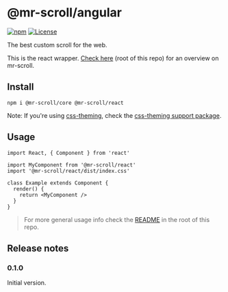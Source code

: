 # @mr-scroll/angular

[![npm](https://img.shields.io/npm/v/@mr-scroll/react.svg)](https://www.npmjs.com/package/@mr-scroll/react)
[![License](https://img.shields.io/badge/license-MIT-blue.svg)](https://opensource.org/licenses/MIT)

The best custom scroll for the web.

This is the react wrapper. [Check here](../..) (root of this repo) for an overview on mr-scroll.

## Install

```
npm i @mr-scroll/core @mr-scroll/react
```

Note: If you're using [css-theming](https://github.com/mrahhal/css-theming), check the [css-theming support package](../css-theming).

## Usage

```tsx
import React, { Component } from 'react'

import MyComponent from '@mr-scroll/react'
import '@mr-scroll/react/dist/index.css'

class Example extends Component {
  render() {
    return <MyComponent />
  }
}
```

> For more general usage info check the [README](../..) in the root of this repo.

## Release notes

### 0.1.0

Initial version.
